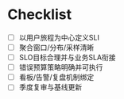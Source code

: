 # Checklist

- [ ] 以用户旅程为中心定义SLI
- [ ] 聚合窗口/分布/采样清晰
- [ ] SLO目标合理并与业务SLA衔接
- [ ] 错误预算策略明确并可执行
- [ ] 看板/告警/复盘机制绑定
- [ ] 季度复审与基线更新
